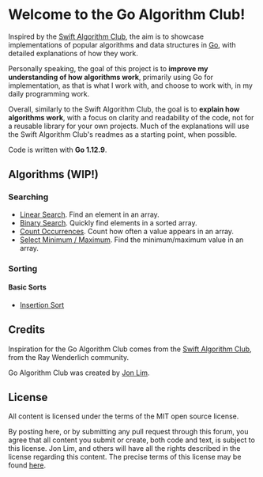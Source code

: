 # Welcome to the Go Algorithm Club!

Inspired by the [Swift Algorithm Club](https://github.com/raywenderlich/swift-algorithm-club), the aim is to showcase implementations of popular algorithms and data structures in [Go](https://golang.org/), with detailed explanations of how they work.

Personally speaking, the goal of this project is to **improve my understanding of how algorithms work**, primarily using Go for implementation, as that is what I work with, and choose to work with, in my daily programming work.

Overall, similarly to the Swift Algorithm Club, the goal is to **explain how algorithms work**, with a focus on clarity and readability of the code, not for a reusable library for your own projects. Much of the explanations will use the Swift Algorithm Club's readmes as a starting point, when possible.

Code is written with **Go 1.12.9**.

## Algorithms (WIP!)

### Searching

- [Linear Search](Algorithms/Searching/Linear-Search/). Find an element in an array.
- [Binary Search](Algorithms/Searching/Binary-Search/). Quickly find elements in a sorted array.
- [Count Occurrences](Algorithms/Searching/Count-Occurrences/). Count how often a value appears in an array.
- [Select Minimum / Maximum](Algorithms/Searching/Select-Minimum-Maximum/). Find the minimum/maximum value in an array.

### Sorting

#### Basic Sorts

- [Insertion Sort]()

## Credits

Inspiration for the Go Algorithm Club comes from the [Swift Algorithm Club](https://github.com/raywenderlich/swift-algorithm-club), from the Ray Wenderlich community.

Go Algorithm Club was created by [Jon Lim](https://jonlim.ca/).

## License

All content is licensed under the terms of the MIT open source license.

By posting here, or by submitting any pull request through this forum, you agree that all content you submit or create, both code and text, is subject to this license. Jon Lim, and others will have all the rights described in the license regarding this content.  The precise terms of this license may be found [here](https://github.com/JonLim/go-algorithm-club/blob/master/LICENSE).
